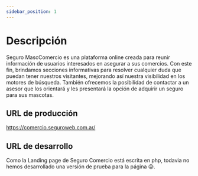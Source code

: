 ```yaml
---
sidebar_position: 1
---
```


# Descripción


Seguro MascComercio es una plataforma online creada para reunir información de usuarios interesados en asegurar a sus comercios. Con este fin, brindamos secciones informativas para resolver cualquier duda que puedan tener nuestros visitantes, mejorando así nuestra visibilidad en los motores de búsqueda. También ofrecemos la posibilidad de contactar a un asesor que los orientará y les presentará la opción de adquirir un seguro para sus mascotas.


## URL de producción

https://comercio.seguroweb.com.ar/


## URL de desarrollo

Como la Landing page de Seguro Comercio está escrita en php, todavia no hemos desarrollado una versión de prueba para la página 😥.